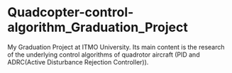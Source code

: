 # Quadcopter-control-algorithm_Graduation_Project
My Graduation Project at ITMO University. Its main content is the research of the underlying control algorithms of quadrotor aircraft (PID and ADRC(Active Disturbance Rejection Controller)).
